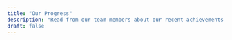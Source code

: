 ```yaml
---
title: "Our Progress"
description: "Read from our team members about our recent achievements, presentations, or day-to-day operations!"
draft: false
---
```

